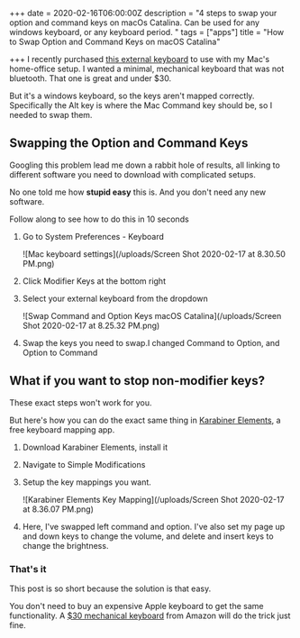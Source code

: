 +++
date = 2020-02-16T06:00:00Z
description = "4 steps to swap your option and command keys on macOs Catalina. Can be used for any windows keyboard, or any keyboard period. "
tags = ["apps"]
title = "How to Swap Option and Command Keys on macOS Catalina"

+++
I recently purchased [this external keyboard](https://amzn.to/2wkqrdG) to use with my Mac's home-office setup. I wanted a minimal, mechanical keyboard that was not bluetooth. That one is great and under $30.

But it's a windows keyboard, so the keys aren't mapped correctly. Specifically the Alt key is where the Mac Command key should be, so I needed to swap them.

## Swapping the Option and Command Keys

Googling this problem lead me down a rabbit hole of results, all linking to different software you need to download with complicated setups.

No one told me how **stupid easy** this is. And you don't need any new software.

Follow along to see how to do this in 10 seconds

1. Go to System Preferences - Keyboard

   ![Mac keyboard settings](/uploads/Screen Shot 2020-02-17 at 8.30.50 PM.png)
2. Click Modifier Keys at the bottom right
3. Select your external keyboard from the dropdown

   ![Swap Command and Option Keys macOS Catalina](/uploads/Screen Shot 2020-02-17 at 8.25.32 PM.png)
4. Swap the keys you need to swap.I changed Command to Option, and Option to Command

## What if you want to stop non-modifier keys?

These exact steps won't work for you.

But here's how you can do the exact same thing in [Karabiner Elements](https://pqrs.org/osx/karabiner/), a free keyboard mapping app. 

1. Download Karabiner Elements, install it
2. Navigate to Simple Modifications
3. Setup the key mappings you want.

   ![Karabiner Elements Key Mapping](/uploads/Screen Shot 2020-02-17 at 8.36.07 PM.png)
4. Here, I've swapped left command and option. I've also set my page up and down keys to change the volume, and delete and insert keys to change the brightness.

### That's it

This post is so short because the solution is that easy.

You don't need to buy an expensive Apple keyboard to get the same functionality. A [$30 mechanical keyboard](https://amzn.to/2wkqrdG) from Amazon will do the trick just fine. 